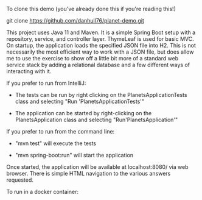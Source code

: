 To clone this demo (you've already done this if you're reading this!)

git clone https://github.com/danhull76/planet-demo.git

This project uses Java 11 and Maven.  It is a simple Spring Boot setup with a repository, service, and controller layer.  ThymeLeaf is used for basic MVC.  On startup, the application loads the specified JSON file into H2.  This is not necessarily the most efficient way to work with a JSON file, but does allow me to use the exercise to show off a little bit more of a standard web service stack by adding a relational database and a few different ways of interacting with it.

If you prefer to run from IntelliJ:
* The tests can be run by right clicking on the PlanetsApplicationTests class and selecting "Run 'PlanetsApplicationTests'"

* The application can be started by right-clicking on the PlanetsApplication class and selecting "Run'PlanetsApplication'"

If you prefer to run from the command line:
* "mvn test" will execute the tests

* "mvn spring-boot:run" will start the application

Once started, the application will be available at localhost:8080/ via web browser.  There is simple HTML navigation to the various answers requested.


To run in a docker container:
